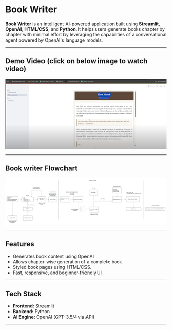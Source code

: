 # Book Writer

**Book Writer** is an intelligent AI-powered application built using **Streamlit**, **OpenAI**, **HTML/CSS**, and **Python**. It helps users generate books chapter by chapter with minimal effort by leveraging the capabilities of a conversational agent powered by OpenAI's language models.

---

## Demo Video (click on below image to watch video)

[![Watch the demo](https://github.com/Datirsayali12/BookAI/blob/master/book.png?raw=true)](https://www.youtube.com/watch?v=rqXc7ABPe2s)

---

## Book writer Flowchart

![Book Agent Flowchart](https://github.com/Datirsayali12/BookAI/blob/master/Blank%20diagram.png)

---

## Features

- Generates book content using OpenAI
- Allows chapter-wise generation of a complete book
- Styled book pages using HTML/CSS.
- Fast, responsive, and beginner-friendly UI

---

## Tech Stack

- **Frontend:** Streamlit
- **Backend:** Python
- **AI Engine:** OpenAI (GPT-3.5/4 via API)

---


